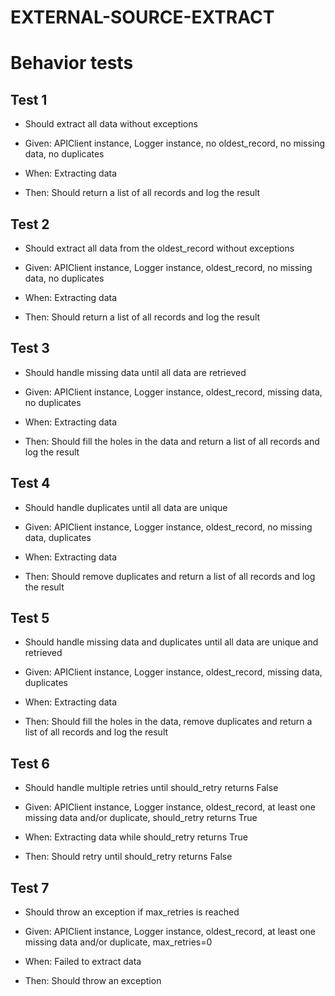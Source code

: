 # EXTERNAL-SOURCE-EXTRACT

# Behavior tests

## Test 1
- Should extract all data without exceptions

- Given: APIClient instance, Logger instance, no oldest_record, no missing data, no duplicates
- When: Extracting data
- Then: Should return a list of all records and log the result

## Test 2
- Should extract all data from the oldest_record without exceptions

- Given: APIClient instance, Logger instance, oldest_record, no missing data, no duplicates
- When: Extracting data
- Then: Should return a list of all records and log the result

## Test 3
- Should handle missing data until all data are retrieved

- Given: APIClient instance, Logger instance, oldest_record, missing data, no duplicates
- When: Extracting data
- Then: Should fill the holes in the data and return a list of all records and log the result

## Test 4
- Should handle duplicates until all data are unique

- Given: APIClient instance, Logger instance, oldest_record, no missing data, duplicates
- When: Extracting data
- Then: Should remove duplicates and return a list of all records and log the result

## Test 5
- Should handle missing data and duplicates until all data are unique and retrieved

- Given: APIClient instance, Logger instance, oldest_record, missing data, duplicates
- When: Extracting data
- Then: Should fill the holes in the data, remove duplicates and return a list of all records and log the result

## Test 6
- Should handle multiple retries until should_retry returns False

- Given: APIClient instance, Logger instance, oldest_record, at least one missing data and/or duplicate, should_retry returns True
- When: Extracting data while should_retry returns True
- Then: Should retry until should_retry returns False

## Test 7
- Should throw an exception if max_retries is reached

- Given: APIClient instance, Logger instance, oldest_record, at least one missing data and/or duplicate, max_retries=0
- When: Failed to extract data
- Then: Should throw an exception